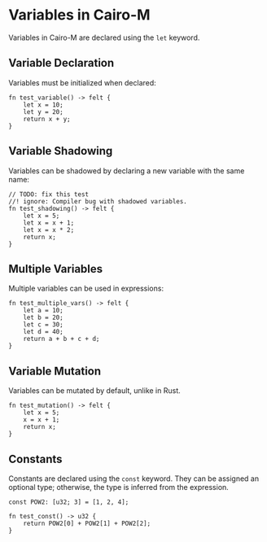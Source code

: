 # Variables in Cairo-M

Variables in Cairo-M are declared using the `let` keyword.

## Variable Declaration

Variables must be initialized when declared:

```cairo-m
fn test_variable() -> felt {
    let x = 10;
    let y = 20;
    return x + y;
}
```

## Variable Shadowing

Variables can be shadowed by declaring a new variable with the same name:

```cairo-m
// TODO: fix this test
//! ignore: Compiler bug with shadowed variables.
fn test_shadowing() -> felt {
    let x = 5;
    let x = x + 1;
    let x = x * 2;
    return x;
}
```

## Multiple Variables

Multiple variables can be used in expressions:

```cairo-m
fn test_multiple_vars() -> felt {
    let a = 10;
    let b = 20;
    let c = 30;
    let d = 40;
    return a + b + c + d;
}
```

## Variable Mutation

Variables can be mutated by default, unlike in Rust.

```cairo-m
fn test_mutation() -> felt {
    let x = 5;
    x = x + 1;
    return x;
}
```

## Constants

Constants are declared using the `const` keyword. They can be assigned an
optional type; otherwise, the type is inferred from the expression.

```cairo-m
const POW2: [u32; 3] = [1, 2, 4];

fn test_const() -> u32 {
    return POW2[0] + POW2[1] + POW2[2];
}
```
